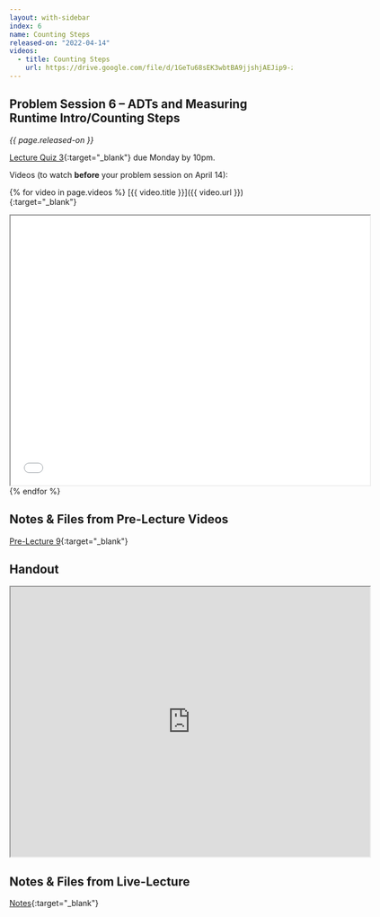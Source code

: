 ```yaml
---
layout: with-sidebar
index: 6
name: Counting Steps
released-on: "2022-04-14"
videos:
  - title: Counting Steps
    url: https://drive.google.com/file/d/1GeTu68sEK3wbtBA9jjshjAEJip9-zVRJ
---
```


## Problem Session 6 – ADTs and Measuring Runtime Intro/Counting Steps	

_{{ page.released-on }}_

[Lecture Quiz 3](https://www.gradescope.com/courses/381276/assignments/1983520/){:target="_blank"} due Monday by 10pm.

Videos (to watch **before** your problem session on April 14):

{% for video in page.videos %}
[{{ video.title }}]({{ video.url }}){:target="_blank"}

<iframe src="{{ video.url }}/preview" width="640" height="480" allow="autoplay"></iframe>
{% endfor %}

## Notes & Files from Pre-Lecture Videos

[Pre-Lecture 9](https://github.com/ucsd-cse12-sp22/ucsd-cse12-sp22.github.io/tree/main/_pre-lectures/lecture-09){:target="_blank"}

## Handout

<iframe src="https://drive.google.com/file/d/1AKtOpX8DNax7EP99_v3Wys6g0u3GjTAU/preview" width="640" height="480" allow="autoplay"></iframe>

## Notes & Files from Live-Lecture

[Notes](https://github.com/ucsd-cse12-sp22/ucsd-cse12-sp22.github.io/tree/main/_lectures/lecture-06){:target="_blank"}

